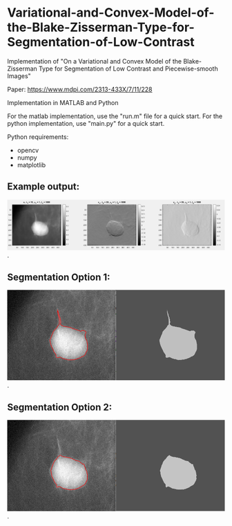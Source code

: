 # Variational-and-Convex-Model-of-the-Blake-Zisserman-Type-for-Segmentation-of-Low-Contrast
Implementation of "On a Variational and Convex Model of the Blake-Zisserman Type for Segmentation of Low Contrast and Piecewise-smooth Images"

Paper: https://www.mdpi.com/2313-433X/7/11/228

Implementation in MATLAB and Python

For the matlab implementation, use the "run.m" file for a quick start.
For the python implementation, use "main.py" for a quick start.


Python requirements:

- opencv
- numpy
- matplotlib

## Example output:
![Example output](output.png "Example output").

## Segmentation Option 1:
![Segmentation Option 1](seg1.png "Segmentation Option 1").

## Segmentation Option 2:
![Segmentation Option 2](seg2.png "Segmentation Option 2").
